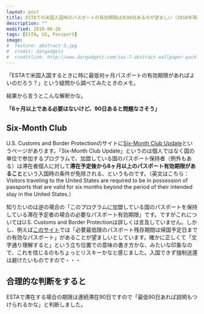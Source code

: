 ```yaml
---
layout: post
title: ESTAでの米国入国時のパスポートの有効期限は先90日あるのが望ましい（2018年現在）
description: ""
modified: 2018-06-26
tags: [ESTA, US, Passport]
image:
#  feature: abstract-3.jpg
#  credit: dargadgetz
#  creditlink: http://www.dargadgetz.com/ios-7-abstract-wallpaper-pack-for-iphone-5-and-ipod-touch-retina/
---
```


<div> </div>

「ESTAで米国入国するときに時に最低何ヶ月パスポートの有効期限があればよいのだろう？」という疑問から調べてみたときのメモ。

結果から言うとこんな解釈かな。

**「6ヶ月以上である必要はないけど、90日あると問題なさそう」**

## Six-Month Club
U.S. Customs and Border Protectionのサイトに[Six-Month Club Update](https://www.cbp.gov/document/bulletins/six-month-club-update)というページがあります。「Six-Month Club Update」というのは個人ではなく国の単位で参加するプログラムで、加盟している国のパスポート保持者（例外もある）は滞在者個人に対して**滞在予定後から6ヶ月以上のパスポート有効期限があること**という入国時の条件が免除される、というものです。（英文はこちら：Visitors traveling to the United States are required to be in possession of passports that are valid for six months beyond the period of their intended stay in the United States.）

知りたいのは逆の場合の「このプログラムに加盟している国のパスポートを保持している滞在予定者の場合の必要なパスポート有効期限」です。ですがこれについてはU.S. Customs and Border Protectionは詳しくは言及していません。しかし、例えば[このサイト](https://esta.asia/passport-zanzon.php)では「必要最低限のパスポート残存期間は帰国予定日までの有効なパスポート」があることが望ましいとしています。確かに正しくて「文字通り理解すると」という立ち位置での意味の書き方かな、みたいな印象なので、これを信じるのもちょっとリスキーかなと感じました。入国できず強制送還は避けたいものですので・・・

## 合理的な判断をすると
ESTAで滞在する場合の期限は連続滞在90日ですので「最低90日あれば説明もつけられるかな」と判断しました。
